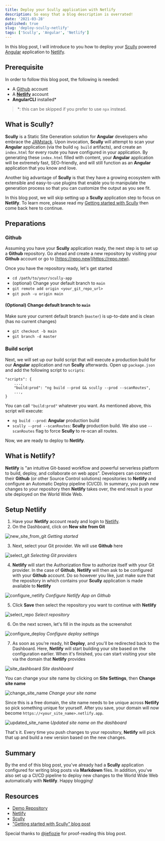 ```yaml
---
title: Deploy your Scully application with Netlify
description: So easy that a blog description is overrated!
date: '2021-03-28'
published: true
slug: 'deploy-scully-netlify'
tags: ['Scully', 'Angular', 'Netlify']
---
```


In this blog post, I will introduce to you how to deploy your [Scully](https://scully.io) powered [Angular](https://angular.io) application to [Netlify](https://netlify.com).

## Prerequisite

In order to follow this blog post, the following is needed:

- A [Github](https://github.com) account
- A [**Netlify**](https://app.netlify.com/signup) account
- **AngularCLI** installed*

> *: this can be skipped if you prefer to use `npx` instead.

## What is Scully?

**Scully** is a Static Site Generation solution for **Angular** developers who embrace the [JAMstack](https://jamstack.org/). Upon invocation, **Scully** will attempt to scan your **Angular** application (via the build `ng build` artifacts), and create an `index.html` for every route you have configured in your application. By generating these `index.html` filled with content, your **Angular** application will be extremely fast, SEO-friendly, and will still function as an **Angular** application that you know and love.

Another big advantage of **Scully** is that they have a growing ecosystem with extensible and easy-to-use plugins that enable you to manipulate the generation process so that you can customize the output as you see fit.

In this blog post, we will skip setting up a **Scully** application step to focus on **Netlify**. To learn more, please read my [Getting started with Scully](https://nartc.me/blog/getting-started-scully) then come back here to continue.

## Preparations

### Github
Assuming you have your **Scully** application ready, the next step is to set up a **Github** repository. Go ahead and create a new repository by visiting your **Github** account or go to [https://repo.new](https://repo.new).

Once you have the repository ready, let's get started

- `cd /path/to/your/scully-app`
- (optional) Change your default branch to `main`
- `git remote add origin <your_git_repo_url>`
- `git push -u origin main`

#### (Optional) Change default branch to `main`

Make sure your current default branch (`master`) is up-to-date and is clean (has no current changes)

- `git checkout -b main`
- `git branch -d master`

### Build script

Next, we will set up our build script that will execute a production build for our **Angular** application and run **Scully** afterwards. Open up `package.json` and add the following script to `scripts`:

```
"scripts": {
    ...,
    "build:prod": "ng build --prod && scully --prod --scanRoutes",
    ...,
}
```

You can call `"build:prod"` whatever you want. As mentioned above, this script will execute:
- `ng build --prod`: **Angular** production build
- `scully --prod --scanRoutes`: **Scully** production build. We also use `--scanRoutes` flag to force **Scully** to re-scan all routes.

Now, we are ready to deploy to **Netlify**.

## What is Netlify?

**Netlify** is "an intuitive Git-based workflow and powerful serverless platform to build, deploy, and collaborate on web apps". Developers can connect their **Github** (or other Source Control solutions) repositories to **Netlify** and configure an Automatic Deploy pipeline (CI/CD). In summary, you push new changes to your repository then **Netlify** takes over, the end result is your site deployed on the World Wide Web.

## Setup Netlify

1. Have your **Netlify** account ready and login to [Netlify](https://netlify.com).
2. On the Dashboard, click on **New site from Git**

![new_site_from_git](/assets/static/images/scully-netlify/new-site-from-git.png)
_Getting started_

3. Next, select your Git provider. We will use **Github** here

![select_git](/assets/static/images/scully-netlify/select-git.png)
_Selecting Git providers_

4. **Netlify** will start the Authorization flow to authorize itself with your Git provider. In the case of **Github**, **Netlify** will then ask to be configured with your **Github** account. Do so however you like, just make sure that the repository in which contains your **Scully** application is made available to **Netlify**

![configure_netlify](/assets/static/images/scully-netlify/configure-netlify-access.png)
_Configure Netlify App on Github_

5. Click **Save** then select the repository you want to continue with **Netlify**

![select_repo](/assets/static/images/scully-netlify/select-repo.png)
_Select repository_

6. On the next screen, let's fill in the inputs as the screenshot

![configure_deploy](/assets/static/images/scully-netlify/configure-deploy.png)
_Configure deploy settings_

7. As soon as you're ready, hit **Deploy**, and you'll be redirected back to the Dashboard. Here, **Netlify** will start building your site based on the configuration earlier. When it's finished, you can start visiting your site via the domain that **Netlify** provides

![site_dashboard](/assets/static/images/scully-netlify/site-dashboard.png)
_Site dashboard_

You can change your site name by clicking on **Site Settings**, then **Change site name**

![change_site_name](/assets/static/images/scully-netlify/change-site-name.png)
_Change your site name_

Since this is a free domain, the site name needs to be unique across **Netlify** so pick something unique for yourself. After you save, your domain will now become `https://<your_site_name>.netlify.app`.

![updated_site_name](/assets/static/images/scully-netlify/updated-site-name.png)
_Updated site name on the dashboard_

That's it. Every time you push changes to your repository, **Netlify** will pick that up and build a new version based on the new changes.

## Summary

By the end of this blog post, you've already had a **Scully** application configured for writing blog posts via **Markdown** files. In addition, you've also set up a CI/CD pipeline to deploy new changes to the World Wide Web automatically with **Netlify**. Happy blogging!

## Resources

- [Demo Repository](https://github.com/nartc/scully-netlify-demo)
- [Netlify](https://netlify.com)
- [Scully](https://scully.io)
- ["Getting started with Scully" blog post](https://nartc.me/blog/getting-started-scully)

Special thanks to [@jefiozie](https://twitter.com/jefiozie) for proof-reading this blog post.
